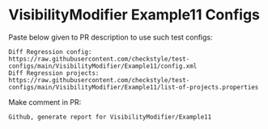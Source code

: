 # VisibilityModifier Example11 Configs
Paste below given to PR description to use such test configs:
```
Diff Regression config: https://raw.githubusercontent.com/checkstyle/test-configs/main/VisibilityModifier/Example11/config.xml
Diff Regression projects: https://raw.githubusercontent.com/checkstyle/test-configs/main/VisibilityModifier/Example11/list-of-projects.properties
```
Make comment in PR:
```
Github, generate report for VisibilityModifier/Example11
```
